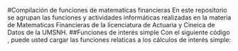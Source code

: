 #Compilación de funciones de matematicas financieras 
En este repositorio se agrupan las funciones y actividades informáticas realizadas en la materia de Matematicas Financieras de la licenciatura de Actuaria y Cineica de Datos de la UMSNH. 
##Funciones de interés simple 
Con el siguiente código , puede usted cargar las funciones relaticas a los cálculos de interés simple: 
```{r}

```
